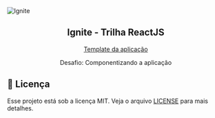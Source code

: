 <img alt="Ignite" src="https://imgur.com/a/CmPfge8.png">
<h2 align="center">
  Ignite - Trilha ReactJS
</h2>
<p align="center">
  <a href="https://github.com/rocketseat-education/ignite-template-componentizando-a-aplicacao">Template da aplicação</a>
</p>
<p align="center">
  Desafio: Componentizando a aplicação
</p>

## :memo: Licença

Esse projeto está sob a licença MIT. Veja o arquivo [LICENSE](LICENSE) para mais detalhes.
